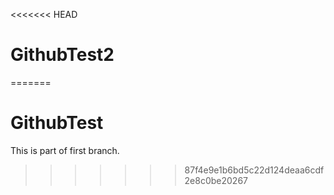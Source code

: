 <<<<<<< HEAD
# GithubTest2
=======
# GithubTest
This is part of first branch.
>>>>>>> 87f4e9e1b6bd5c22d124deaa6cdf2e8c0be20267
